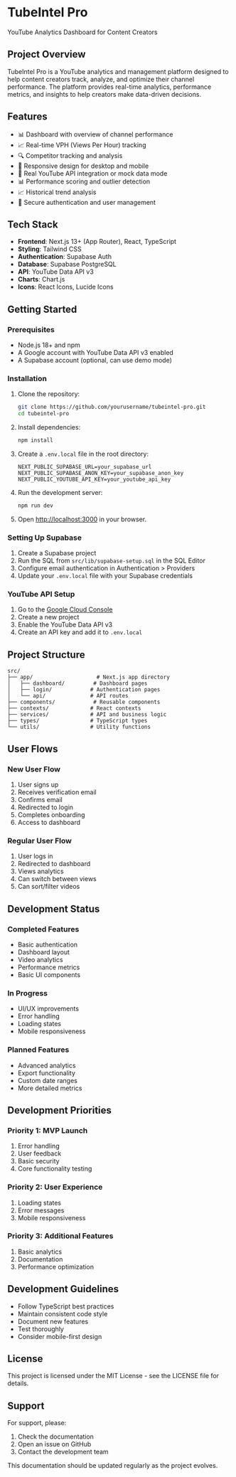 # TubeIntel Pro
YouTube Analytics Dashboard for Content Creators

## Project Overview
TubeIntel Pro is a YouTube analytics and management platform designed to help content creators track, analyze, and optimize their channel performance. The platform provides real-time analytics, performance metrics, and insights to help creators make data-driven decisions.

## Features
- 📊 Dashboard with overview of channel performance
- 📈 Real-time VPH (Views Per Hour) tracking
- 🔍 Competitor tracking and analysis
- 📱 Responsive design for desktop and mobile
- 🔄 Real YouTube API integration or mock data mode
- 📊 Performance scoring and outlier detection
- 📈 Historical trend analysis
- 🔐 Secure authentication and user management

## Tech Stack
- **Frontend**: Next.js 13+ (App Router), React, TypeScript
- **Styling**: Tailwind CSS
- **Authentication**: Supabase Auth
- **Database**: Supabase PostgreSQL
- **API**: YouTube Data API v3
- **Charts**: Chart.js
- **Icons**: React Icons, Lucide Icons

## Getting Started

### Prerequisites
- Node.js 18+ and npm
- A Google account with YouTube Data API v3 enabled
- A Supabase account (optional, can use demo mode)

### Installation
1. Clone the repository:
   ```bash
   git clone https://github.com/yourusername/tubeintel-pro.git
   cd tubeintel-pro
   ```

2. Install dependencies:
   ```bash
   npm install
   ```

3. Create a `.env.local` file in the root directory:
   ```env
   NEXT_PUBLIC_SUPABASE_URL=your_supabase_url
   NEXT_PUBLIC_SUPABASE_ANON_KEY=your_supabase_anon_key
   NEXT_PUBLIC_YOUTUBE_API_KEY=your_youtube_api_key
   ```

4. Run the development server:
   ```bash
   npm run dev
   ```

5. Open [http://localhost:3000](http://localhost:3000) in your browser.

### Setting Up Supabase
1. Create a Supabase project
2. Run the SQL from `src/lib/supabase-setup.sql` in the SQL Editor
3. Configure email authentication in Authentication > Providers
4. Update your `.env.local` file with your Supabase credentials

### YouTube API Setup
1. Go to the [Google Cloud Console](https://console.cloud.google.com/)
2. Create a new project
3. Enable the YouTube Data API v3
4. Create an API key and add it to `.env.local`

## Project Structure
```
src/
├── app/                    # Next.js app directory
│   ├── dashboard/         # Dashboard pages
│   ├── login/            # Authentication pages
│   └── api/              # API routes
├── components/            # Reusable components
├── contexts/             # React contexts
├── services/             # API and business logic
├── types/                # TypeScript types
└── utils/                # Utility functions
```

## User Flows

### New User Flow
1. User signs up
2. Receives verification email
3. Confirms email
4. Redirected to login
5. Completes onboarding
6. Access to dashboard

### Regular User Flow
1. User logs in
2. Redirected to dashboard
3. Views analytics
4. Can switch between views
5. Can sort/filter videos

## Development Status

### Completed Features
- Basic authentication
- Dashboard layout
- Video analytics
- Performance metrics
- Basic UI components

### In Progress
- UI/UX improvements
- Error handling
- Loading states
- Mobile responsiveness

### Planned Features
- Advanced analytics
- Export functionality
- Custom date ranges
- More detailed metrics

## Development Priorities

### Priority 1: MVP Launch
1. Error handling
2. User feedback
3. Basic security
4. Core functionality testing

### Priority 2: User Experience
1. Loading states
2. Error messages
3. Mobile responsiveness

### Priority 3: Additional Features
1. Basic analytics
2. Documentation
3. Performance optimization

## Development Guidelines
- Follow TypeScript best practices
- Maintain consistent code style
- Document new features
- Test thoroughly
- Consider mobile-first design

## License
This project is licensed under the MIT License - see the LICENSE file for details.

## Support
For support, please:
1. Check the documentation
2. Open an issue on GitHub
3. Contact the development team

This documentation should be updated regularly as the project evolves. 